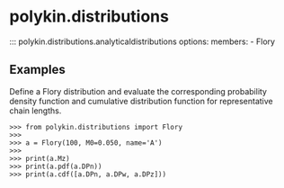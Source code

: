 # polykin.distributions

::: polykin.distributions.analyticaldistributions
    options:
        members:
            - Flory

## Examples

Define a Flory distribution and evaluate the corresponding probability density function and
cumulative distribution function for representative chain lengths.

```pycon exec="on" source="console"
>>> from polykin.distributions import Flory
>>> 
>>> a = Flory(100, M0=0.050, name='A')
>>> 
>>> print(a.Mz)
>>> print(a.pdf(a.DPn))
>>> print(a.cdf([a.DPn, a.DPw, a.DPz]))
```
